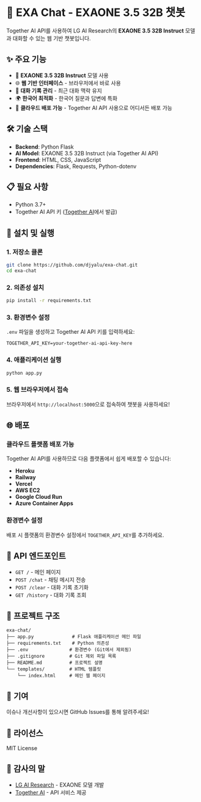 # 🤖 EXA Chat - EXAONE 3.5 32B 챗봇

Together AI API를 사용하여 LG AI Research의 **EXAONE 3.5 32B Instruct** 모델과 대화할 수 있는 웹 기반 챗봇입니다.

## ✨ 주요 기능

- 🧠 **EXAONE 3.5 32B Instruct** 모델 사용
- 🌐 **웹 기반 인터페이스** - 브라우저에서 바로 사용
- 🔄 **대화 기록 관리** - 최근 대화 맥락 유지
- 🌍 **한국어 최적화** - 한국어 질문과 답변에 특화
- 🚀 **클라우드 배포 가능** - Together AI API 사용으로 어디서든 배포 가능

## 🛠️ 기술 스택

- **Backend**: Python Flask
- **AI Model**: EXAONE 3.5 32B Instruct (via Together AI API)
- **Frontend**: HTML, CSS, JavaScript
- **Dependencies**: Flask, Requests, Python-dotenv

## 📋 필요 사항

- Python 3.7+
- Together AI API 키 ([Together AI](https://together.ai)에서 발급)

## 🚀 설치 및 실행

### 1. 저장소 클론
```bash
git clone https://github.com/djyalu/exa-chat.git
cd exa-chat
```

### 2. 의존성 설치
```bash
pip install -r requirements.txt
```

### 3. 환경변수 설정
`.env` 파일을 생성하고 Together AI API 키를 입력하세요:

```env
TOGETHER_API_KEY=your-together-ai-api-key-here
```

### 4. 애플리케이션 실행
```bash
python app.py
```

### 5. 웹 브라우저에서 접속
브라우저에서 `http://localhost:5000`으로 접속하여 챗봇을 사용하세요!

## 🌐 배포

### 클라우드 플랫폼 배포 가능
Together AI API를 사용하므로 다음 플랫폼에서 쉽게 배포할 수 있습니다:
- **Heroku**
- **Railway**
- **Vercel**
- **AWS EC2**
- **Google Cloud Run**
- **Azure Container Apps**

### 환경변수 설정
배포 시 플랫폼의 환경변수 설정에서 `TOGETHER_API_KEY`를 추가하세요.

## 🔧 API 엔드포인트

- `GET /` - 메인 페이지
- `POST /chat` - 채팅 메시지 전송
- `POST /clear` - 대화 기록 초기화  
- `GET /history` - 대화 기록 조회

## 📁 프로젝트 구조

```
exa-chat/
├── app.py              # Flask 애플리케이션 메인 파일
├── requirements.txt    # Python 의존성
├── .env               # 환경변수 (Git에서 제외됨)
├── .gitignore         # Git 제외 파일 목록
├── README.md          # 프로젝트 설명
└── templates/         # HTML 템플릿
    └── index.html     # 메인 웹 페이지
```

## 🤝 기여

이슈나 개선사항이 있으시면 GitHub Issues를 통해 알려주세요!

## 📄 라이선스

MIT License

## 🙏 감사의 말

- [LG AI Research](https://www.lgresearch.ai/) - EXAONE 모델 개발
- [Together AI](https://together.ai/) - API 서비스 제공 